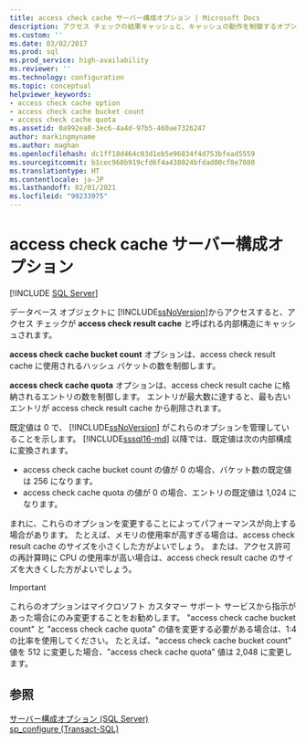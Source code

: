 ```yaml
---
title: access check cache サーバー構成オプション | Microsoft Docs
description: アクセス チェックの結果キャッシュと、キャッシュの動作を制御するオプションについて説明します。 どのような場合に SQL Server でこれらのオプションを変更すべきかについて説明します。
ms.custom: ''
ms.date: 03/02/2017
ms.prod: sql
ms.prod_service: high-availability
ms.reviewer: ''
ms.technology: configuration
ms.topic: conceptual
helpviewer_keywords:
- access check cache option
- access check cache bucket count
- access check cache quota
ms.assetid: 0a992ea8-3ec6-4a4d-97b5-460ae7326247
author: markingmyname
ms.author: maghan
ms.openlocfilehash: dc1ff18d464c03d1eb5e96834f4d753bfead5559
ms.sourcegitcommit: b1cec968b919cfd6f4a438024bfdad00cf8e7080
ms.translationtype: HT
ms.contentlocale: ja-JP
ms.lasthandoff: 02/01/2021
ms.locfileid: "99233975"
---
```

# <a name="access-check-cache-server-configuration-options"></a>access check cache サーバー構成オプション
[!INCLUDE [SQL Server](../../includes/applies-to-version/sqlserver.md)]

データベース オブジェクトに [!INCLUDE[ssNoVersion](../../includes/ssnoversion-md.md)]からアクセスすると、アクセス チェックが **access check result cache** と呼ばれる内部構造にキャッシュされます。 
  
**access check cache bucket count** オプションは、access check result cache に使用されるハッシュ バケットの数を制御します。 

**access check cache quota** オプションは、access check result cache に格納されるエントリの数を制御します。 エントリが最大数に達すると、最も古いエントリが access check result cache から削除されます。
  
既定値は 0 で、 [!INCLUDE[ssNoVersion](../../includes/ssnoversion-md.md)] がこれらのオプションを管理していることを示します。 [!INCLUDE[sssql16-md](../../includes/sssql16-md.md)] 以降では、既定値は次の内部構成に変換されます。
-   access check cache bucket count の値が 0 の場合、バケット数の既定値は 256 になります。
-   access check cache quota の値が 0 の場合、エントリの既定値は 1,024 になります。

まれに、これらのオプションを変更することによってパフォーマンスが向上する場合があります。 たとえば、メモリの使用率が高すぎる場合は、access check result cache のサイズを小さくした方がよいでしょう。 または、アクセス許可の再計算時に CPU の使用率が高い場合は、access check result cache のサイズを大きくした方がよいでしょう。
 
> [!IMPORTANT]
> これらのオプションはマイクロソフト カスタマー サポート サービスから指示があった場合にのみ変更することをお勧めします。 "access check cache bucket count" と "access check cache quota" の値を変更する必要がある場合は、1:4 の比率を使用してください。 たとえば、"access check cache bucket count" 値を 512 に変更した場合、"access check cache quota" 値は 2,048 に変更します。 
  
## <a name="see-also"></a>参照  
 [サーバー構成オプション &#40;SQL Server&#41;](../../database-engine/configure-windows/server-configuration-options-sql-server.md)   
 [sp_configure &#40;Transact-SQL&#41;](../../relational-databases/system-stored-procedures/sp-configure-transact-sql.md)  
  
  
